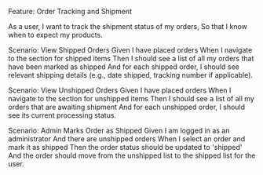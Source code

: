Feature: Order Tracking and Shipment

  As a user,
  I want to track the shipment status of my orders,
  So that I know when to expect my products.

  Scenario: View Shipped Orders
    Given I have placed orders
    When I navigate to the section for shipped items
    Then I should see a list of all my orders that have been marked as shipped
    And for each shipped order, I should see relevant shipping details (e.g., date shipped, tracking number if applicable).

  Scenario: View Unshipped Orders
    Given I have placed orders
    When I navigate to the section for unshipped items
    Then I should see a list of all my orders that are awaiting shipment
    And for each unshipped order, I should see its current processing status.

  Scenario: Admin Marks Order as Shipped
    Given I am logged in as an administrator
    And there are unshipped orders
    When I select an order and mark it as shipped
    Then the order status should be updated to 'shipped'
    And the order should move from the unshipped list to the shipped list for the user.
